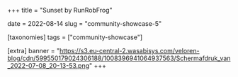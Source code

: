 +++
title = "Sunset by RunRobFrog"

date = 2022-08-14
slug = "community-showcase-5"

[taxonomies]
tags = ["community-showcase"]

[extra]
banner = "https://s3.eu-central-2.wasabisys.com/veloren-blog/cdn/599550179024306188/1008396941064937563/Schermafdruk_van_2022-07-08_20-13-53.png"
+++
